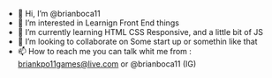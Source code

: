 - 👋 Hi, I’m @brianboca11
- 👀 I’m interested in Learnign Front End things
- 🌱 I’m currently learning HTML CSS Responsive, and a little bit of JS
- 💞️ I’m looking to collaborate on Some start up or somethin like that
- 📫 How to reach me you can talk whit me from : briankpo11games@live.com or @brianboca11 (IG)

<!---
brianboca11/brianboca11 is a ✨ special ✨ repository because its `README.md` (this file) appears on your GitHub profile.
You can click the Preview link to take a look at your changes.
--->
